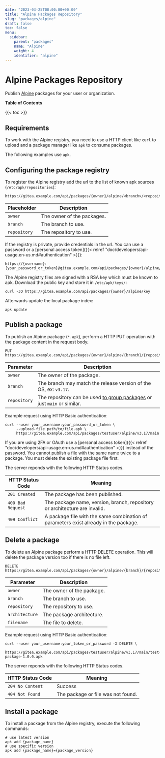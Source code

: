```yaml
---
date: "2023-03-25T00:00:00+00:00"
title: "Alpine Packages Repository"
slug: "packages/alpine"
draft: false
toc: false
menu:
  sidebar:
    parent: "packages"
    name: "Alpine"
    weight: 4
    identifier: "alpine"
---
```


# Alpine Packages Repository

Publish [Alpine](https://pkgs.alpinelinux.org/) packages for your user or organization.

**Table of Contents**

{{< toc >}}

## Requirements

To work with the Alpine registry, you need to use a HTTP client like `curl` to upload and a package manager like `apk` to consume packages.

The following examples use `apk`.

## Configuring the package registry

To register the Alpine registry add the url to the list of known apk sources (`/etc/apk/repositories`):

```
https://gitea.example.com/api/packages/{owner}/alpine/<branch>/<repository>
```

| Placeholder  | Description |
| ------------ | ----------- |
| `owner`      | The owner of the packages. |
| `branch`     | The branch to use. |
| `repository` | The repository to use. |

If the registry is private, provide credentials in the url. You can use a password or a [personal access token]({{< relref "doc/developers/api-usage.en-us.md#authentication" >}}):

```
https://{username}:{your_password_or_token}@gitea.example.com/api/packages/{owner}/alpine/<branch>/<repository>
```

The Alpine registry files are signed with a RSA key which must be known to apk. Download the public key and store it in `/etc/apk/keys/`:

```shell
curl -JO https://gitea.example.com/api/packages/{owner}/alpine/key
```

Afterwards update the local package index:

```shell
apk update
```

## Publish a package

To publish an Alpine package (`*.apk`), perform a HTTP PUT operation with the package content in the request body.

```
PUT https://gitea.example.com/api/packages/{owner}/alpine/{branch}/{repository}
```

| Parameter    | Description |
| ------------ | ----------- |
| `owner`      | The owner of the package. |
| `branch`     | The branch may match the release version of the OS, ex: `v3.17`. |
| `repository` | The repository can be used [to group packages](https://wiki.alpinelinux.org/wiki/Repositories) or just `main` or similar. |

Example request using HTTP Basic authentication:

```shell
curl --user your_username:your_password_or_token \
     --upload-file path/to/file.apk \
     https://gitea.example.com/api/packages/testuser/alpine/v3.17/main
```

If you are using 2FA or OAuth use a [personal access token]({{< relref "doc/developers/api-usage.en-us.md#authentication" >}}) instead of the password.
You cannot publish a file with the same name twice to a package. You must delete the existing package file first.

The server reponds with the following HTTP Status codes.

| HTTP Status Code  | Meaning |
| ----------------- | ------- |
| `201 Created`     | The package has been published. |
| `400 Bad Request` | The package name, version, branch, repository or architecture are invalid. |
| `409 Conflict`    | A package file with the same combination of parameters exist already in the package. |

## Delete a package

To delete an Alpine package perform a HTTP DELETE operation. This will delete the package version too if there is no file left.

```
DELETE https://gitea.example.com/api/packages/{owner}/alpine/{branch}/{repository}/{architecture}/{filename}
```

| Parameter      | Description |
| -------------- | ----------- |
| `owner`        | The owner of the package. |
| `branch`       | The branch to use. |
| `repository`   | The repository to use. |
| `architecture` | The package architecture. |
| `filename`     | The file to delete.

Example request using HTTP Basic authentication:

```shell
curl --user your_username:your_token_or_password -X DELETE \
     https://gitea.example.com/api/packages/testuser/alpine/v3.17/main/test-package-1.0.0.apk
```

The server reponds with the following HTTP Status codes.

| HTTP Status Code  | Meaning |
| ----------------- | ------- |
| `204 No Content`  | Success |
| `404 Not Found`   | The package or file was not found. |

## Install a package

To install a package from the Alpine registry, execute the following commands:

```shell
# use latest version
apk add {package_name}
# use specific version
apk add {package_name}={package_version}
```
